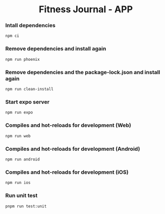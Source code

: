 <h1 align='center'>Fitness Journal - APP</h1>

### Intall dependencies

```
npm ci
```

### Remove dependencies and install again

```
npm run phoenix
```

### Remove dependencies and the package-lock.json and install again

```
npm run clean-install
```

### Start expo server

```
npm run expo
```

### Compiles and hot-reloads for development (Web)

```
npm run web
```

### Compiles and hot-reloads for development (Android)

```
npm run android
```

### Compiles and hot-reloads for development (iOS)

```
npm run ios
```

### Run unit test

```
pnpm run test:unit
```
